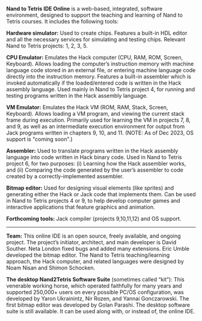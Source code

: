 **Nand to Tetris IDE Online** is a web-based, integrated, software environment, designed to support the teaching and learning of Nand to Tetris courses. It includes the following tools:

**Hardware simulator:** Used to create chips. Features a built-in HDL editor and all the necessary services for simulating and testing chips. Relevant Nand to Tetris projects: 1, 2, 3, 5.

**CPU Emulator:** Emulates the Hack computer (CPU, RAM, ROM, Screen, Keyboard). Allows loading the computer’s instruction memory with machine language code stored in an external file, or entering machine language code directly into the instruction memory. Features a built-in assembler which is invoked automatically if the loaded/entered code is written in the Hack assembly language. Used mainly in Nand to Tetris project 4, for running and testing programs written in the Hack assembly language.

**VM Emulator:** Emulates the Hack VM (ROM, RAM, Stack, Screen, Keyboard). Allows loading a VM program, and viewing the current stack frame during execution. Primarily used for learning the VM in projects 7, 8, and 9, as well as an intermediate execution environment for output from Jack programs written in chapters 9, 10, and 11. (NOTE: As of Dec 2023, OS support is "coming soon".)

**Assembler:** Used to translate programs written in the Hack assembly language into code written in Hack binary code. Used in Nand to Tetris project 6, for two purposes: (i) Learning how the Hack assembler works, and (ii) Comparing the code generated by the user’s assembler to code created by a correctly-implemented assembler.

**Bitmap editor:** Used for designing visual elements (like sprites) and generating either the Hack or Jack code that implements them. Can be used in Nand to Tetris projects 4 or 9, to help develop computer games and interactive applications that feature graphics and animation.

**Forthcoming tools:** Jack compiler (projects 9,10,11,12) and OS support.

---

**Team:** This online IDE is an open source, freely available, and ongoing project. The project’s initiator, architect, and main developer is David Souther. Neta London fixed bugs and added many extensions. Eric Umble developed the bitmap editor. The Nand to Tetris teaching/learning approach, the Hack computer, and related languages were designed by Noam Nisan and Shimon Schocken.

**The desktop Nand2Tetris Software Suite** (sometimes called “kit”): This venerable working horse, which operated faithfully for many years and supported 250,000+ users on every possible PC/OS configuration, was developed by Yaron Ukrainintz, Nir Rozen, and Yannai Gonczarowski. The first bitmap editor was developed by Golan Parashi. The desktop software suite is still available. It can be used along with, or instead of, the online IDE.
